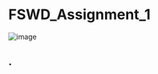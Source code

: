 # FSWD_Assignment_1
![image](https://github.com/user-attachments/assets/1ef7b41e-cc47-4f53-a91a-267cc4eac51e)
## .
